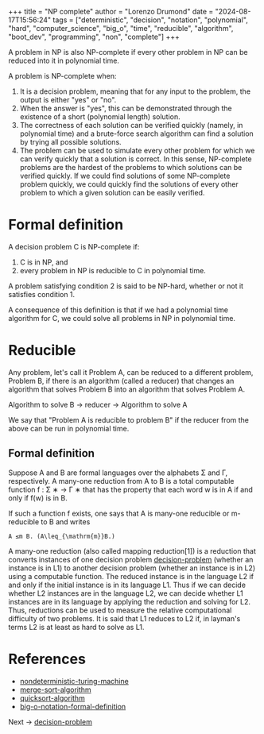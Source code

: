 +++
title = "NP complete"
author = "Lorenzo Drumond"
date = "2024-08-17T15:56:24"
tags = ["deterministic",  "decision",  "notation",  "polynomial",  "hard",  "computer_science",  "big_o",  "time",  "reducible",  "algorithm",  "boot_dev",  "programming",  "non",  "complete"]
+++



A problem in NP is also NP-complete if every other problem in NP can be reduced into it in polynomial time.

A problem is NP-complete when:

1. It is a decision problem, meaning that for any input to the problem, the output is either "yes" or "no".
2. When the answer is "yes", this can be demonstrated through the existence of a short (polynomial length) solution.
3. The correctness of each solution can be verified quickly (namely, in polynomial time) and a brute-force search algorithm can find a solution by trying all possible solutions.
4. The problem can be used to simulate every other problem for which we can verify quickly that a solution is correct. In this sense, NP-complete problems are the hardest of the problems to which solutions can be verified quickly. If we could find solutions of some NP-complete problem quickly, we could quickly find the solutions of every other problem to which a given solution can be easily verified.

# Formal definition

A decision problem C is NP-complete if:

1. C is in NP, and
2. every problem in NP is reducible to C in polynomial time.

A problem satisfying condition 2 is said to be NP-hard, whether or not it satisfies condition 1.

A consequence of this definition is that if we had a polynomial time algorithm for C, we could solve all problems in NP in polynomial time.

# Reducible

Any problem, let's call it Problem A, can be reduced to a different problem, Problem B, if there is an algorithm (called a reducer) that changes an algorithm that solves Problem B into an algorithm that solves Problem A.

Algorithm to solve B -> reducer -> Algorithm to solve A

We say that "Problem A is reducible to problem B" if the reducer from the above can be run in polynomial time.

## Formal definition

Suppose A and B are formal languages over the alphabets Σ and Γ, respectively. A many-one reduction from A to B is a total computable function f : Σ ∗ → Γ ∗ that has the property that each word w is in A if and only if f(w) is in B.

If such a function f exists, one says that A is many-one reducible or m-reducible to B and writes

```
A ≤m B. (A\leq_{\mathrm{m}}B.)
```

A many-one reduction (also called mapping reduction[1]) is a reduction that
converts instances of one decision problem [decision-problem](/wiki/decision-problem/) (whether an instance is in L1) to
another decision problem (whether an instance is in L2) using a computable
function. The reduced instance is in the language L2 if and only if the initial
instance is in its language L1. Thus if we can decide whether L2 instances are
in the language L2, we can decide whether L1 instances are in its language by
applying the reduction and solving for L2. Thus, reductions can be used to
measure the relative computational difficulty of two problems. It is said that
L1 reduces to L2 if, in layman's terms L2 is at least as hard to solve as L1.

# References
- [nondeterministic-turing-machine](/wiki/nondeterministic-turing-machine/)
- [merge-sort-algorithm](/wiki/merge-sort-algorithm/)
- [quicksort-algorithm](/wiki/quicksort-algorithm/)
- [big-o-notation-formal-definition](/wiki/big-o-notation-formal-definition/)

Next -> [decision-problem](/wiki/decision-problem/)
